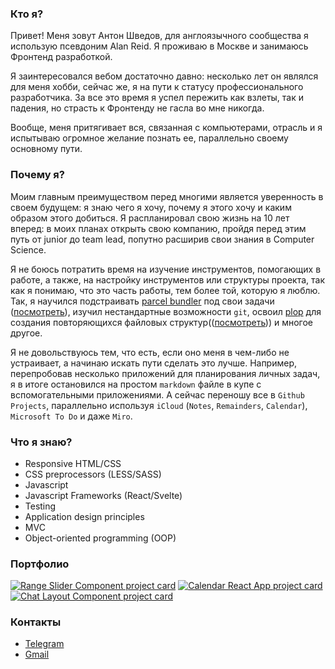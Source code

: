 ### Кто я?
Привет! Меня зовут Антон Шведов, для англоязычного сообщества я использую псевдоним Alan Reid. Я проживаю в Москве и занимаюсь Фронтенд разработкой.

Я заинтересовался вебом достаточно давно: несколько лет он являлся для меня хобби, сейчас же, я на пути к статусу профессионального разработчика. За все это время я успел пережить как взлеты, так и падения, но страсть к Фронтенду не гасла во мне никогда.

Вообще, меня притягивает вся, связанная с компьютерами, отрасль и я испытываю огромное желание познать ее, параллельно своему основному пути.

### Почему я?
Моим главным преимуществом перед многими является уверенность в своем будущем: я знаю чего я хочу, почему я этого хочу и каким образом этого добиться. Я распланировал свою жизнь на 10 лет вперед: в моих планах открыть свою компанию, пройдя перед этим путь от junior до team lead, попутно расширив свои знания в Computer Science.

Я не боюсь потратить время на изучение инструментов, помогающих в работе, а также, на настройку инструментов или структуры проекта, так как я понимаю, что это часть работы, тем более той, которую я люблю. Так, я научился подстраивать [parcel bundler](https://parceljs.org/) под свои задачи ([посмотреть](https://github.com/alanreidt/range-slider-component/blob/785d4bcbb2d680be9be912120e89a8a7e15296f4/package.json#L16-L20)), изучил нестандартные возможности `git`, освоил [plop](https://plopjs.com/documentation/) для создания повторяющихся файловых структур(([посмотреть](https://github.com/alanreidt/range-slider-component/blob/master/plopfile.js))) и многое другое.

Я не довольствуюсь тем, что есть, если оно меня в чем-либо не устраивает, а начинаю искать пути сделать это лучше. Например, перепробовав несколько приложений для планирования личных задач, я в итоге остановился на простом `markdown` файле в купе с вспомогательными приложениями. А сейчас переношу все в `Github Projects`, параллельно используя `iCloud` (`Notes`, `Remainders`, `Calendar`), `Microsoft To Do` и даже `Miro`.

### Что я знаю?
  - Responsive HTML/CSS
  - CSS preprocessors (LESS/SASS)
  - Javascript
  - Javascript Frameworks (React/Svelte)
  - Testing
  - Application design principles
  - MVC
  - Object-oriented programming (OOP)

### Портфолио
[![Range Slider Component project card](https://github-readme-stats.vercel.app/api/pin/?username=alanreidt&repo=range-slider-component)](https://github.com/alanreidt/range-slider-component)
[![Calendar React App project card](https://github-readme-stats.vercel.app/api/pin/?username=alanreidt&repo=calendar-react-app)](https://github.com/alanreidt/calendar-react-app)
[![Chat Layout Component project card](https://github-readme-stats.vercel.app/api/pin/?username=alanreidt&repo=chat-layout)](https://github.com/alanreidt/chat-layout)

### Контакты
- [Telegram](https://t.me/alanreidt)
- [Gmail](mailto:alanreidt@gmail.com)
